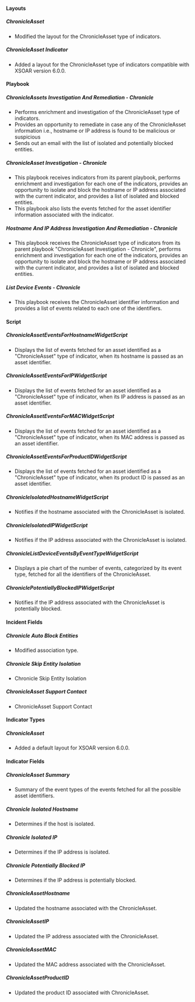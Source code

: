 
#### Layouts
##### ChronicleAsset
- Modified the layout for the ChronicleAsset type of indicators.

##### ChronicleAsset Indicator
- Added a layout for the ChronicleAsset type of indicators compatible with XSOAR version 6.0.0.

#### Playbook
##### ChronicleAssets Investigation And Remediation - Chronicle
- Performs enrichment and investigation of the ChronicleAsset type of indicators.
- Provides an opportunity to remediate in case any of the ChronicleAsset information i.e., hostname or IP address is found to be malicious or suspicious
- Sends out an email with the list of isolated and potentially blocked entities.

##### ChronicleAsset Investigation - Chronicle
- This playbook receives indicators from its parent playbook, performs enrichment and investigation for each one of the indicators, provides an opportunity to isolate and block the hostname or IP address associated with the current indicator, and provides a list of isolated and blocked entities.
- This playbook also lists the events fetched for the asset identifier information associated with the indicator.

##### Hostname And IP Address Investigation And Remediation - Chronicle
- This playbook receives the ChronicleAsset type of indicators from its parent playbook "ChronicleAsset Investigation - Chronicle", performs enrichment and investigation for each one of the indicators, provides an opportunity to isolate and block the hostname or IP address associated with the current indicator, and provides a list of isolated and blocked entities.

##### List Device Events - Chronicle
- This playbook receives the ChronicleAsset identifier information and provides a list of events related to each one of the identifiers.

#### Script
##### ChronicleAssetEventsForHostnameWidgetScript
- Displays the list of events fetched for an asset identified as a "ChronicleAsset" type of indicator, when its hostname is passed as an asset identifier.

##### ChronicleAssetEventsForIPWidgetScript
- Displays the list of events fetched for an asset identified as a "ChronicleAsset" type of indicator, when its IP address is passed as an asset identifier.

##### ChronicleAssetEventsForMACWidgetScript
- Displays the list of events fetched for an asset identified as a "ChronicleAsset" type of indicator, when its MAC address is passed as an asset identifier.

##### ChronicleAssetEventsForProductIDWidgetScript
- Displays the list of events fetched for an asset identified as a "ChronicleAsset" type of indicator, when its product ID is passed as an asset identifier.

##### ChronicleIsolatedHostnameWidgetScript
- Notifies if the hostname associated with the ChronicleAsset is isolated.

##### ChronicleIsolatedIPWidgetScript
- Notifies if the IP address associated with the ChronicleAsset is isolated.

##### ChronicleListDeviceEventsByEventTypeWidgetScript
- Displays a pie chart of the number of events, categorized by its event type, fetched for all the identifiers of the ChronicleAsset.

##### ChroniclePotentiallyBlockedIPWidgetScript
- Notifies if the IP address associated with the ChronicleAsset is potentially blocked.

#### Incident Fields
##### Chronicle Auto Block Entities
- Modified association type.

##### Chronicle Skip Entity Isolation
- Chronicle Skip Entity Isolation

##### ChronicleAsset Support Contact
- ChronicleAsset Support Contact

#### Indicator Types
##### ChronicleAsset
- Added a default layout for XSOAR version 6.0.0.

#### Indicator Fields
##### ChronicleAsset Summary
- Summary of the event types of the events fetched for all the possible asset identifiers.

##### Chronicle Isolated Hostname
- Determines if the host is isolated.

##### Chronicle Isolated IP
- Determines if the IP address is isolated.

##### Chronicle Potentially Blocked IP
- Determines if the IP address is potentially blocked.
 
##### ChronicleAssetHostname
- Updated the hostname associated with the ChronicleAsset.

##### ChronicleAssetIP
- Updated the IP address associated with the ChronicleAsset.

##### ChronicleAssetMAC
- Updated the MAC address associated with the ChronicleAsset.

##### ChronicleAssetProductID
- Updated the product ID associated with ChronicleAsset.
